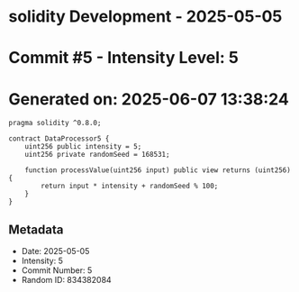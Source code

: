 ﻿# solidity Development - 2025-05-05
# Commit #5 - Intensity Level: 5
# Generated on: 2025-06-07 13:38:24
```solidity
pragma solidity ^0.8.0;

contract DataProcessor5 {
    uint256 public intensity = 5;
    uint256 private randomSeed = 168531;

    function processValue(uint256 input) public view returns (uint256) {
        return input * intensity + randomSeed % 100;
    }
}
```
## Metadata
- Date: 2025-05-05
- Intensity: 5
- Commit Number: 5
- Random ID: 834382084
